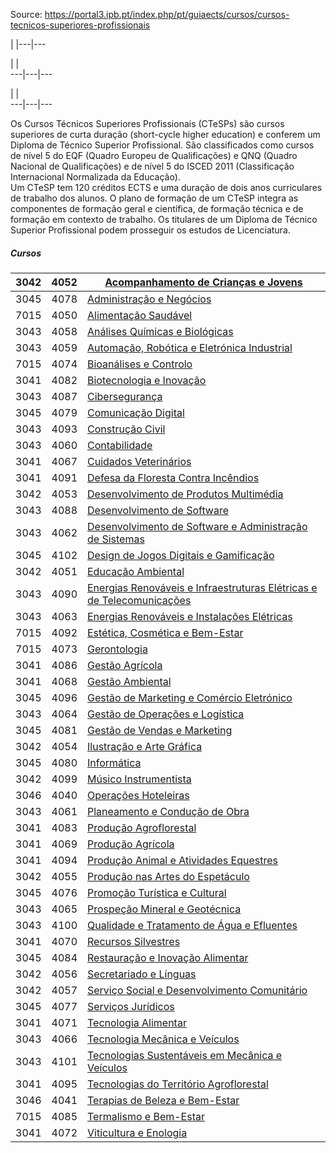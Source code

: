Source: https://portal3.ipb.pt/index.php/pt/guiaects/cursos/cursos-tecnicos-superiores-profissionais

| |---|---  
  
| |   
---|---|---  
  
| |   
---|---|---  
  
  

Os Cursos Técnicos Superiores Profissionais (CTeSPs) são cursos superiores de
curta duração (short-cycle higher education) e conferem um Diploma de Técnico
Superior Profissional. São classificados como cursos de nível 5 do EQF (Quadro
Europeu de Qualificações) e QNQ (Quadro Nacional de Qualificações) e de nível
5 do ISCED 2011 (Classificação Internacional Normalizada da Educação).  
Um CTeSP tem 120 créditos ECTS e uma duração de dois anos curriculares de
trabalho dos alunos. O plano de formação de um CTeSP integra as componentes de
formação geral e científica, de formação técnica e de formação em contexto de
trabalho. Os titulares de um Diploma de Técnico Superior Profissional podem
prosseguir os estudos de Licenciatura.  
  

  

##### Cursos

3042 | 4052 | [Acompanhamento de Crianças e Jovens](/index.php/pt/guiaects/cursos/cursos-tecnicos-superiores-profissionais/curso?cod_escola=3042&cod_curso=4052)  
---|---|---  
3045 | 4078 | [Administração e Negócios](/index.php/pt/guiaects/cursos/cursos-tecnicos-superiores-profissionais/curso?cod_escola=3045&cod_curso=4078)  
7015 | 4050 | [Alimentação Saudável](/index.php/pt/guiaects/cursos/cursos-tecnicos-superiores-profissionais/curso?cod_escola=7015&cod_curso=4050)  
3043 | 4058 | [Análises Químicas e Biológicas](/index.php/pt/guiaects/cursos/cursos-tecnicos-superiores-profissionais/curso?cod_escola=3043&cod_curso=4058)  
3043 | 4059 | [Automação, Robótica e Eletrónica Industrial](/index.php/pt/guiaects/cursos/cursos-tecnicos-superiores-profissionais/curso?cod_escola=3043&cod_curso=4059)  
7015 | 4074 | [Bioanálises e Controlo](/index.php/pt/guiaects/cursos/cursos-tecnicos-superiores-profissionais/curso?cod_escola=7015&cod_curso=4074)  
3041 | 4082 | [Biotecnologia e Inovação](/index.php/pt/guiaects/cursos/cursos-tecnicos-superiores-profissionais/curso?cod_escola=3041&cod_curso=4082)  
3043 | 4087 | [Cibersegurança](/index.php/pt/guiaects/cursos/cursos-tecnicos-superiores-profissionais/curso?cod_escola=3043&cod_curso=4087)  
3045 | 4079 | [Comunicação Digital](/index.php/pt/guiaects/cursos/cursos-tecnicos-superiores-profissionais/curso?cod_escola=3045&cod_curso=4079)  
3043 | 4093 | [Construção Civil](/index.php/pt/guiaects/cursos/cursos-tecnicos-superiores-profissionais/curso?cod_escola=3043&cod_curso=4093)  
3043 | 4060 | [Contabilidade](/index.php/pt/guiaects/cursos/cursos-tecnicos-superiores-profissionais/curso?cod_escola=3043&cod_curso=4060)  
3041 | 4067 | [Cuidados Veterinários](/index.php/pt/guiaects/cursos/cursos-tecnicos-superiores-profissionais/curso?cod_escola=3041&cod_curso=4067)  
3041 | 4091 | [Defesa da Floresta Contra Incêndios](/index.php/pt/guiaects/cursos/cursos-tecnicos-superiores-profissionais/curso?cod_escola=3041&cod_curso=4091)  
3042 | 4053 | [Desenvolvimento de Produtos Multimédia](/index.php/pt/guiaects/cursos/cursos-tecnicos-superiores-profissionais/curso?cod_escola=3042&cod_curso=4053)  
3043 | 4088 | [Desenvolvimento de Software](/index.php/pt/guiaects/cursos/cursos-tecnicos-superiores-profissionais/curso?cod_escola=3043&cod_curso=4088)  
3043 | 4062 | [Desenvolvimento de Software e Administração de Sistemas](/index.php/pt/guiaects/cursos/cursos-tecnicos-superiores-profissionais/curso?cod_escola=3043&cod_curso=4062)  
3045 | 4102 | [Design de Jogos Digitais e Gamificação](/index.php/pt/guiaects/cursos/cursos-tecnicos-superiores-profissionais/curso?cod_escola=3045&cod_curso=4102)  
3042 | 4051 | [Educação Ambiental](/index.php/pt/guiaects/cursos/cursos-tecnicos-superiores-profissionais/curso?cod_escola=3042&cod_curso=4051)  
3043 | 4090 | [Energias Renováveis e Infraestruturas Elétricas e de Telecomunicações](/index.php/pt/guiaects/cursos/cursos-tecnicos-superiores-profissionais/curso?cod_escola=3043&cod_curso=4090)  
3043 | 4063 | [Energias Renováveis e Instalações Elétricas](/index.php/pt/guiaects/cursos/cursos-tecnicos-superiores-profissionais/curso?cod_escola=3043&cod_curso=4063)  
7015 | 4092 | [Estética, Cosmética e Bem-Estar](/index.php/pt/guiaects/cursos/cursos-tecnicos-superiores-profissionais/curso?cod_escola=7015&cod_curso=4092)  
7015 | 4073 | [Gerontologia](/index.php/pt/guiaects/cursos/cursos-tecnicos-superiores-profissionais/curso?cod_escola=7015&cod_curso=4073)  
3041 | 4086 | [Gestão Agrícola](/index.php/pt/guiaects/cursos/cursos-tecnicos-superiores-profissionais/curso?cod_escola=3041&cod_curso=4086)  
3041 | 4068 | [Gestão Ambiental](/index.php/pt/guiaects/cursos/cursos-tecnicos-superiores-profissionais/curso?cod_escola=3041&cod_curso=4068)  
3045 | 4096 | [Gestão de Marketing e Comércio Eletrónico](/index.php/pt/guiaects/cursos/cursos-tecnicos-superiores-profissionais/curso?cod_escola=3045&cod_curso=4096)  
3043 | 4064 | [Gestão de Operações e Logística](/index.php/pt/guiaects/cursos/cursos-tecnicos-superiores-profissionais/curso?cod_escola=3043&cod_curso=4064)  
3045 | 4081 | [Gestão de Vendas e Marketing](/index.php/pt/guiaects/cursos/cursos-tecnicos-superiores-profissionais/curso?cod_escola=3045&cod_curso=4081)  
3042 | 4054 | [Ilustração e Arte Gráfica](/index.php/pt/guiaects/cursos/cursos-tecnicos-superiores-profissionais/curso?cod_escola=3042&cod_curso=4054)  
3045 | 4080 | [Informática](/index.php/pt/guiaects/cursos/cursos-tecnicos-superiores-profissionais/curso?cod_escola=3045&cod_curso=4080)  
3042 | 4099 | [Músico Instrumentista](/index.php/pt/guiaects/cursos/cursos-tecnicos-superiores-profissionais/curso?cod_escola=3042&cod_curso=4099)  
3046 | 4040 | [Operações Hoteleiras](/index.php/pt/guiaects/cursos/cursos-tecnicos-superiores-profissionais/curso?cod_escola=3046&cod_curso=4040)  
3043 | 4061 | [Planeamento e Condução de Obra](/index.php/pt/guiaects/cursos/cursos-tecnicos-superiores-profissionais/curso?cod_escola=3043&cod_curso=4061)  
3041 | 4083 | [Produção Agroflorestal](/index.php/pt/guiaects/cursos/cursos-tecnicos-superiores-profissionais/curso?cod_escola=3041&cod_curso=4083)  
3041 | 4069 | [Produção Agrícola](/index.php/pt/guiaects/cursos/cursos-tecnicos-superiores-profissionais/curso?cod_escola=3041&cod_curso=4069)  
3041 | 4094 | [Produção Animal e Atividades Equestres](/index.php/pt/guiaects/cursos/cursos-tecnicos-superiores-profissionais/curso?cod_escola=3041&cod_curso=4094)  
3042 | 4055 | [Produção nas Artes do Espetáculo](/index.php/pt/guiaects/cursos/cursos-tecnicos-superiores-profissionais/curso?cod_escola=3042&cod_curso=4055)  
3045 | 4076 | [Promoção Turística e Cultural](/index.php/pt/guiaects/cursos/cursos-tecnicos-superiores-profissionais/curso?cod_escola=3045&cod_curso=4076)  
3043 | 4065 | [Prospeção Mineral e Geotécnica](/index.php/pt/guiaects/cursos/cursos-tecnicos-superiores-profissionais/curso?cod_escola=3043&cod_curso=4065)  
3043 | 4100 | [Qualidade e Tratamento de Água e Efluentes](/index.php/pt/guiaects/cursos/cursos-tecnicos-superiores-profissionais/curso?cod_escola=3043&cod_curso=4100)  
3041 | 4070 | [Recursos Silvestres](/index.php/pt/guiaects/cursos/cursos-tecnicos-superiores-profissionais/curso?cod_escola=3041&cod_curso=4070)  
3045 | 4084 | [Restauração e Inovação Alimentar](/index.php/pt/guiaects/cursos/cursos-tecnicos-superiores-profissionais/curso?cod_escola=3045&cod_curso=4084)  
3042 | 4056 | [Secretariado e Línguas](/index.php/pt/guiaects/cursos/cursos-tecnicos-superiores-profissionais/curso?cod_escola=3042&cod_curso=4056)  
3042 | 4057 | [Serviço Social e Desenvolvimento Comunitário](/index.php/pt/guiaects/cursos/cursos-tecnicos-superiores-profissionais/curso?cod_escola=3042&cod_curso=4057)  
3045 | 4077 | [Serviços Jurídicos](/index.php/pt/guiaects/cursos/cursos-tecnicos-superiores-profissionais/curso?cod_escola=3045&cod_curso=4077)  
3041 | 4071 | [Tecnologia Alimentar](/index.php/pt/guiaects/cursos/cursos-tecnicos-superiores-profissionais/curso?cod_escola=3041&cod_curso=4071)  
3043 | 4066 | [Tecnologia Mecânica e Veículos](/index.php/pt/guiaects/cursos/cursos-tecnicos-superiores-profissionais/curso?cod_escola=3043&cod_curso=4066)  
3043 | 4101 | [Tecnologias Sustentáveis em Mecânica e Veículos](/index.php/pt/guiaects/cursos/cursos-tecnicos-superiores-profissionais/curso?cod_escola=3043&cod_curso=4101)  
3041 | 4095 | [Tecnologias do Território Agroflorestal](/index.php/pt/guiaects/cursos/cursos-tecnicos-superiores-profissionais/curso?cod_escola=3041&cod_curso=4095)  
3046 | 4041 | [Terapias de Beleza e Bem-Estar](/index.php/pt/guiaects/cursos/cursos-tecnicos-superiores-profissionais/curso?cod_escola=3046&cod_curso=4041)  
7015 | 4085 | [Termalismo e Bem-Estar](/index.php/pt/guiaects/cursos/cursos-tecnicos-superiores-profissionais/curso?cod_escola=7015&cod_curso=4085)  
3041 | 4072 | [Viticultura e Enologia](/index.php/pt/guiaects/cursos/cursos-tecnicos-superiores-profissionais/curso?cod_escola=3041&cod_curso=4072)  
  
  
  
  
